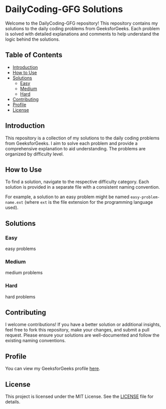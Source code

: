 # DailyCoding-GFG Solutions

Welcome to the DailyCoding-GFG repository! This repository contains my solutions to the daily coding problems from GeeksforGeeks. Each problem is solved with detailed explanations and comments to help understand the logic behind the solutions.

## Table of Contents

- [Introduction](#introduction)
- [How to Use](#how-to-use)
- [Solutions](#solutions)
  - [Easy](#easy)
  - [Medium](#medium)
  - [Hard](#hard)
- [Contributing](#contributing)
- [Profile](#profile)
- [License](#license)

## Introduction

This repository is a collection of my solutions to the daily coding problems from GeeksforGeeks. I aim to solve each problem and provide a comprehensive explanation to aid understanding. The problems are organized by difficulty level.

## How to Use

To find a solution, navigate to the respective difficulty category. Each solution is provided in a separate file with a consistent naming convention.

For example, a solution to an easy problem might be named `easy-problem-name.ext` (where `ext` is the file extension for the programming language used).

## Solutions

### Easy
easy problems 

### Medium
medium problems 

### Hard
hard problems

## Contributing

I welcome contributions! If you have a better solution or additional insights, feel free to fork this repository, make your changes, and submit a pull request. Please ensure your solutions are well-documented and follow the existing naming conventions.

## Profile

You can view my GeeksforGeeks profile [here](https://www.geeksforgeeks.org/user/jahnvisahni98).


## License

This project is licensed under the MIT License. See the [LICENSE](LICENSE) file for details.
